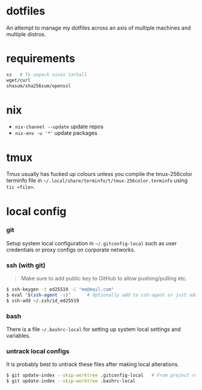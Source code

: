 # dotfiles
An attempt to manage my dotfiles across an axis of multiple machines and multiple distros.

# requirements
```sh
xz   # To unpack nixos tarball
wget/curl
shasum/sha256sum/openssl
```

# nix
- `nix-channel --update` update repos
- `nix-env -u '*'` update packages

# tmux
Tmux usually has fucked up colours unless you compile the tmux-256color
terminfo file in `~/.local/share/terminfo/t/tmux-256color.terminfo` using
`tic <file>`.

# local config
### git
Setup system local configuration in `~/.gitconfig-local` such as
user credentials or proxy configs on corporate networks.

### ssh (with git)
> Make sure to add public key to GitHub to allow pushing/pulling etc.
```sh
$ ssh-keygen -t ed25519 -C "me@mail.com"
$ eval "$(ssh-agent -s)"      # Optionally add to ssh-agent or just add to ssh config.
$ ssh-add ~/.ssh/id_ed25519
```

### bash
There is a file `~/.bashrc-local` for setting up system local
settings and variables.

### untrack local configs
It is probably best to untrack these files after making local
alterations.

```sh
$ git update-index --skip-worktree .gitconfig-local   # From project root
$ git update-index --skip-worktree .bashrc-local 
```

